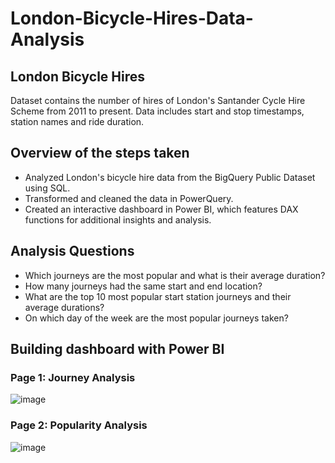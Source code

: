 # London-Bicycle-Hires-Data-Analysis


## London Bicycle Hires

Dataset contains the number of hires of London's Santander Cycle Hire Scheme from 2011 to present. Data includes start and stop timestamps, station names and ride duration.

## Overview of the steps taken
* Analyzed London's bicycle hire data from the BigQuery Public Dataset using SQL.
* Transformed and cleaned the data in PowerQuery.
* Created an interactive dashboard in Power BI, which features DAX functions for additional insights and analysis.



## Analysis Questions
* Which journeys are the most popular and what is their average duration?
* How many journeys had the same start and end location?
* What are the top 10 most popular start station journeys and their average durations?
* On which day of the week are the most popular journeys taken?



## Building dashboard with Power BI
### Page 1: Journey Analysis
![image](https://user-images.githubusercontent.com/122316012/235786161-008e960a-b373-4a53-960a-bf996eba4197.png)



### Page 2: Popularity Analysis
![image](https://user-images.githubusercontent.com/122316012/235786268-6dd0a218-b0d1-4cd0-9c1d-46c34f0a152e.png)
